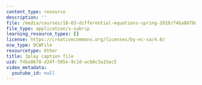 ```yaml
---
content_type: resource
description: ''
file: /media/courses/18-03-differential-equations-spring-2010/f4ba8678d24f505e9c1dacb8c3a15ec5_kRR9EVzr4lc.vtt
file_type: application/x-subrip
learning_resource_types: []
license: https://creativecommons.org/licenses/by-nc-sa/4.0/
ocw_type: OCWFile
resourcetype: Other
title: 3play caption file
uid: f4ba8678-d24f-505e-9c1d-acb8c3a15ec5
video_metadata:
  youtube_id: null
---
```

